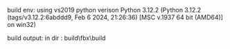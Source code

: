 build env:
using vs2019
python verison Python 3.12.2
(Python 3.12.2 (tags/v3.12.2:6abddd9, Feb  6 2024, 21:26:36) [MSC v.1937 64 bit (AMD64)] on win32)

build output:
in dir : build\fbx\build